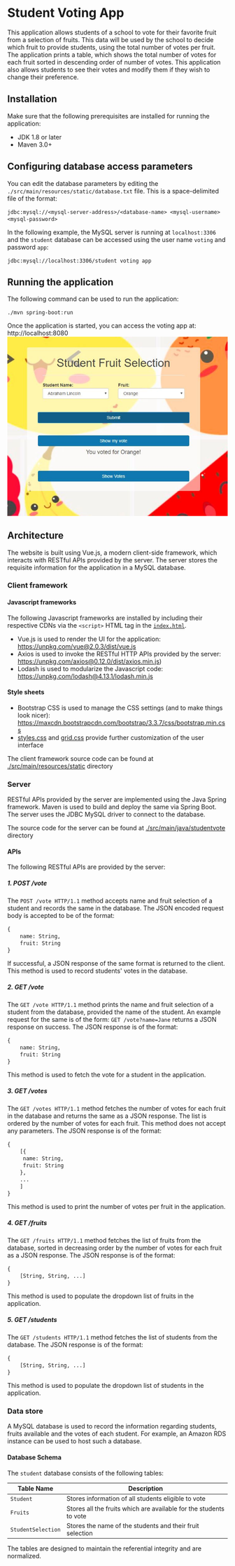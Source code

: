 # Student Voting App
This application allows students of a school to vote for their favorite fruit from a selection of fruits. This data will be used by the school to decide which fruit to provide students, using the total number of votes per fruit. The application prints a table, which shows the total number of votes for each fruit sorted in descending order of number of votes. This application also allows students to see their votes and modify them if they wish to change their preference.

## Installation
Make sure that the following prerequisites are installed for running the application:
* JDK 1.8 or later
* Maven 3.0+
## Configuring database access parameters
You can edit the database parameters by editing the `./src/main/resources/static/database.txt` file. This is a space-delimited file of the format:
```
jdbc:mysql://<mysql-server-address>/<database-name> <mysql-username> <mysql-password>
```
In the following example, the MySQL server is running at `localhost:3306` and the `student` database can be accessed using the user name `voting` and password `app`:
```
jdbc:mysql://localhost:3306/student voting app
```
## Running the application
The following command can be used to run the application:
```
./mvn spring-boot:run
```
Once the application is started, you can access the voting app at: http://localhost:8080
![app](./app.jpg)
## Architecture
The website is built using Vue.js, a modern client-side framework, which interacts with RESTful APIs provided by the server. The server stores the requisite information for the application in a MySQL database.
### Client framework
#### Javascript frameworks
The following Javascript frameworks are installed by including their respective CDNs via the `<script>` HTML tag in the [`index.html`](./src/main/resources/static/index.html).
* Vue.js is used to render the UI for the application: https://unpkg.com/vue@2.0.3/dist/vue.js
* Axios is used to invoke the RESTful HTTP APIs provided by the server: https://unpkg.com/axios@0.12.0/dist/axios.min.js)
* Lodash is used to modularize the Javascript code: https://unpkg.com/lodash@4.13.1/lodash.min.js

#### Style sheets
* Bootstrap CSS is used to manage the CSS settings (and to make things look nicer): https://maxcdn.bootstrapcdn.com/bootstrap/3.3.7/css/bootstrap.min.css
* [styles.css](./src/main/resources/static/styles.css) and [grid.css](./src/main/resources/static/grid.css) provide further customization of the user interface

The client framework source code can be found at [./src/main/resources/static](./src/main/resources/static) directory
### Server
RESTful APIs provided by the server are implemented using the Java Spring framework. Maven is used to build and deploy the same via Spring Boot. The server uses the JDBC MySQL driver to connect to the database.

The source code for the server can be found at [./src/main/java/studentvote](./src/main/java/studentvote) directory

#### APIs
The following RESTful APIs are provided by the server:
##### 1. POST /vote
The `POST /vote HTTP/1.1` method accepts name and fruit selection of a student and records the same in the database. The JSON encoded request body is accepted to be of the format:
```
{
    name: String,
    fruit: String
}
```
If successful, a JSON response of the same format is returned to the client. This method is used to record students' votes in the database.
##### 2. GET /vote
The `GET /vote HTTP/1.1` method prints the name and fruit selection of a student from the database, provided the name of the student. An example request for the same is of the form: `GET /vote?name=Jane` returns a JSON response on success. The JSON response is of the format:
```
{
    name: String,
    fruit: String
}
```
This method is used to fetch the vote for a student in the application.
##### 3. GET /votes
The `GET /votes HTTP/1.1` method fetches the number of votes for each fruit in the database and returns the same as a JSON response. The list is ordered by the number of votes for each fruit. This method does not accept any parameters. The JSON response is of the format:
```
{
    [{
   	 name: String,
   	 fruit: String
    },
    ...
    ]
}
```
This method is used to print the number of votes per fruit in the application.
##### 4. GET /fruits
The `GET /fruits HTTP/1.1` method fetches the list of fruits from the database, sorted in decreasing order by the number of votes for each fruit as a JSON response. The JSON response is of the format:
```
{
    [String, String, ...]
}
```
This method is used to populate the dropdown list of fruits in the application.
##### 5. GET /students
The `GET /students HTTP/1.1` method fetches the list of students from the database. The JSON response is of the format:
```
{
    [String, String, ...]
}
```
This method is used to populate the dropdown list of students in the application.
### Data store
A MySQL database is used to record the information regarding students, fruits available and the votes of each student. For example, an Amazon RDS instance can be used to host such a database.
#### Database Schema
The `student` database consists of the following tables:

| Table Name | Description |
|------------|-------------|
| `Student`	| Stores information of all students eligible to vote |
| `Fruits` 	| Stores all the fruits which are available for the students to vote |
| `StudentSelection` | Stores the name of the students and their fruit selection |

The tables are designed to maintain the referential integrity and are normalized.
